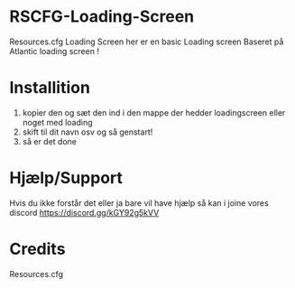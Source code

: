# RSCFG-Loading-Screen
Resources.cfg Loading Screen her er en basic Loading screen Baseret på Atlantic loading screen !

# Installition

1. kopier den og sæt den ind i den mappe der hedder loadingscreen eller noget med loading
2. skift til dit navn osv og så genstart!
3. så er det done 

# Hjælp/Support

Hvis du ikke forstår det eller ja bare vil have hjælp så kan i joine vores discord https://discord.gg/kGY92g5kVV

# Credits

Resources.cfg
